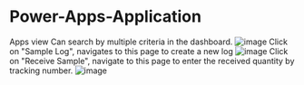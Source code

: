 # Power-Apps-Application
Apps view
Can search by multiple criteria in the dashboard.
![image](https://user-images.githubusercontent.com/31718191/157304792-c463a174-a15b-4b47-b1a2-77f27b254d79.png)
Click on "Sample Log", navigates to this page to create a new log
![image](https://user-images.githubusercontent.com/31718191/157304953-f00717dd-17ec-44f8-8bbe-c0b951ac58fe.png)
Click on "Receive Sample", navigate to this page to enter the received quantity by tracking number.
![image](https://user-images.githubusercontent.com/31718191/157305284-3763fa46-7d9d-4f48-a67c-54513da7a564.png)
